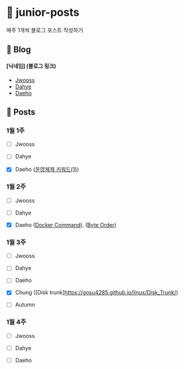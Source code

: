 # :post_office: junior-posts
매주 1개씩 블로그 포스트 작성하기


## :page_with_curl: Blog
#### [닉네임] (블로그 링크)
- [Jwooss](https://jwooss.github.io) 
- [Dahye](https://kimdahyeee.github.io/) 
- [Daeho](https://daehoho.github.io/) 

## :pushpin: Posts

### 1월 1주
- [ ] Jwooss 
- [ ] Dahye
- [X] Daeho ([운영체제 키워드(1)](https://daehoho.github.io/2018-12-15/%EC%9A%B4%EC%98%81%EC%B2%B4%EC%A0%9C-%ED%82%A4%EC%9B%8C%EB%93%9C(1)/))


### 1월 2주
- [ ] Jwooss
- [ ] Dahye
- [X] Daeho ([Docker Command](https://daehoho.github.io/2019-01-13/Docker-%EB%AA%85%EB%A0%B9%EC%96%B4%EC%A0%95%EB%A6%AC/)), ([Byte Order](https://daehoho.github.io/2019-01-13/C-S-ByteOrder/))


### 1월 3주
- [ ] Jwooss
- [ ] Dahye
- [ ] Daeho
- [X] Chung ([Disk trunk]https://gosu4285.github.io/linux/Disk_Trunk/)
- [ ] Autumn


### 1월 4주
- [ ] Jwooss
- [ ] Dahye
- [ ] Daeho

